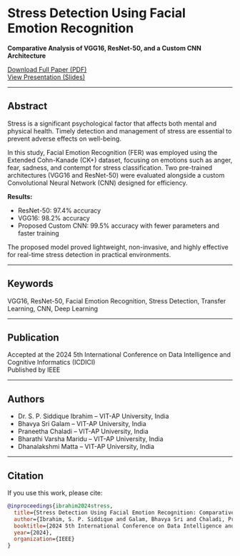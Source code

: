 # Stress Detection Using Facial Emotion Recognition  
**Comparative Analysis of VGG16, ResNet-50, and a Custom CNN Architecture**  

[Download Full Paper (PDF)](https://1drv.ms/b/c/c380f5bd504a8460/EXR-FwKGo5BAsl9IOJ9rV4wBifLug1F14v4VDV-fXvsgbg?e=Yo14BF)  
[View Presentation (Slides)](https://1drv.ms/b/c/c380f5bd504a8460/ESaofM8ZlupFniaj5yjYnbMB7ufl_izh6UeG_63Usg7k-Q?e=m3G9tY)  

---

## Abstract
Stress is a significant psychological factor that affects both mental and physical health. Timely detection and management of stress are essential to prevent adverse effects on well-being.  

In this study, Facial Emotion Recognition (FER) was employed using the Extended Cohn-Kanade (CK+) dataset, focusing on emotions such as anger, fear, sadness, and contempt for stress classification. Two pre-trained architectures (VGG16 and ResNet-50) were evaluated alongside a custom Convolutional Neural Network (CNN) designed for efficiency.  

**Results:**  
- ResNet-50: 97.4% accuracy  
- VGG16: 98.2% accuracy  
- Proposed Custom CNN: 99.5% accuracy with fewer parameters and faster training  

The proposed model proved lightweight, non-invasive, and highly effective for real-time stress detection in practical environments.

---

## Keywords
VGG16, ResNet-50, Facial Emotion Recognition, Stress Detection, Transfer Learning, CNN, Deep Learning  

---

## Publication
Accepted at the 2024 5th International Conference on Data Intelligence and Cognitive Informatics (ICDICI)  
Published by IEEE  

---

## Authors
- Dr. S. P. Siddique Ibrahim – VIT-AP University, India  
- Bhavya Sri Galam – VIT-AP University, India  
- Praneetha Chaladi – VIT-AP University, India  
- Bharathi Varsha Maridu – VIT-AP University, India  
- Dhanalakshmi Matta – VIT-AP University, India  

---

## Citation
If you use this work, please cite:  

```bibtex
@inproceedings{ibrahim2024stress,
  title={Stress Detection Using Facial Emotion Recognition: Comparative Analysis of VGG16, ResNet-50, and a Custom CNN Architecture},
  author={Ibrahim, S. P. Siddique and Galam, Bhavya Sri and Chaladi, Praneetha and Maridu, Bharathi Varsha and Matta, Dhanalakshmi},
  booktitle={2024 5th International Conference on Data Intelligence and Cognitive Informatics (ICDICI)},
  year={2024},
  organization={IEEE}
}
